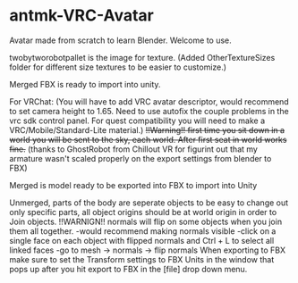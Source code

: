 # antmk-VRC-Avatar
Avatar made from scratch to learn Blender. Welcome to use. 

twobytworobotpallet is the image for texture. (Added OtherTextureSizes folder for different size textures to be easier to customize.)

Merged FBX is ready to import into unity. 

For VRChat:
(You will have to add VRC avatar descriptor,
would recommend to set camera height to 1.65.
Need to use autofix the couple problems in the vrc sdk control panel.
For quest compatibility you will need to make a VRC/Mobile/Standard-Lite material.)
~~!!Warning!! first time you sit down in a world you will be sent to the sky, each world. After first seat in world works fine.~~
(thanks to GhostRobot from Chillout VR for figurint out that my armature wasn't scaled properly on the export settings from blender to FBX)

Merged is model ready to be exported into FBX to import into Unity

Unmerged, parts of the body are seperate objects to be easy to change out only specific parts, all object origins should be at world origin
in order to Join objects.
!!WARNIGN!! normals will flip on some objects when you join them all together. 
-would recommend making normals visible
-click on a single face on each object with flipped normals and Ctrl + L to select all linked faces
-go to mesh -> normals -> flip normals
When exporting to FBX make sure to set the Transform settings to FBX Units in the window that pops up after
you hit export to FBX in the [file] drop down menu.

